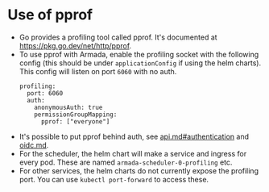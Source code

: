 # Use of pprof

- Go provides a profiling tool called pprof. It's documented at https://pkg.go.dev/net/http/pprof.
- To use pprof with Armada, enable the profiling socket with the following config (this should be under `applicationConfig` if using the helm charts). This config will listen on port `6060` with no auth.
  ```
  profiling:
    port: 6060
    auth:
      anonymousAuth: true
      permissionGroupMapping:
        pprof: ["everyone"]
  ```
- It's possible to put pprof behind auth, see [api.md#authentication](./api.md#authentication) and [oidc.md](./oidc.md).
- For the scheduler, the helm chart will make a service and ingress for every pod. These are named `armada-scheduler-0-profiling` etc.
- For other services, the helm charts do not currently expose the profiling port. You can use `kubectl port-forward` to access these.
